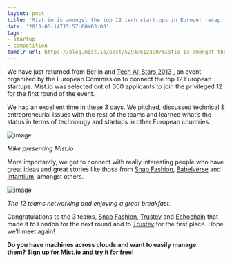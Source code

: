 ```yaml
---
layout: post
title: 'Mist.io is amongst the top 12 tech start-ups in Europe: recap from Berlin'
date: '2013-06-14T15:57:00+03:00'
tags:
- startup
- competition
tumblr_url: https://blog.mist.io/post/52943612390/mistio-is-amongst-the-top-12-tech-start-ups-in
---
```

We have just returned from Berlin and [Tech All Stars 2013](http://techallstars.eu "Tech All Stars 2013") , an event organized&nbsp;by the European Commission to connect the top 12 European startups. Mist.io was selected out of 300 applicants to join the privileged 12 for the first round of the event.

We had an excellent time in these 3 days. We pitched, discussed technical & entrepreneurial issues with the rest of the teams and learned what’s the status in terms of technology and startups in other European countries.

![image](/images/tumblr-images/tumblr_inline_mobzc7Siky1qz4rgp.jpg)

_Mike presenting Mist.io_

More importantly, we got to connect with really interesting people who have great ideas and great stories like those from [Snap Fashion](http://www.snapfashion.co.uk/), [Babelverse](http://babelverse.com/) and [Infantium](http://www.infantium.com/), amongst others.

![image](/images/tumblr-images/tumblr_inline_mobzbx9FAs1qz4rgp.jpg)

_The 12 teams networking and enjoying a great breakfast._

Congratulations to the 3 teams, [Snap Fashion](http://www.snapfashion.co.uk/), [Trustev](https://www.trustev.com/) and [Echochain](http://www.ecochain.com/) that made it to London for the next round and to [Trustev](https://www.trustev.com/) for the first place. Hope we’ll meet again!

**Do you have machines across clouds and want to easily manage them?&nbsp;[Sign up for Mist.io and try it for free!](https://mist.io)**


